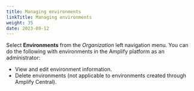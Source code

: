 ```yaml
---
title: Managing environments
linkTitle: Managing environments
weight: 35
date: 2023-09-12
---
```


Select **Environments** from the *Organization* left navigation menu. You can do the following with environments in the Amplify platform as an administrator:

* View and edit environment information.
* Delete environments (not applicable to environments created through Amplify Central).
